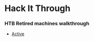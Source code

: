 # Hack It Through
### HTB Retired machines walkthrough
- [Active](<HTB Machines/WriteUps/Active - Writeup>)